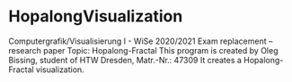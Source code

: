 # HopalongVisualization

Computergrafik/Visualisierung I - WiSe 2020/2021
Exam replacement – research paper
Topic: Hopalong-Fractal
This program is created by Oleg Bissing, student of HTW Dresden, Matr.-Nr.: 47309
It creates a Hopalong-Fractal visualization.
